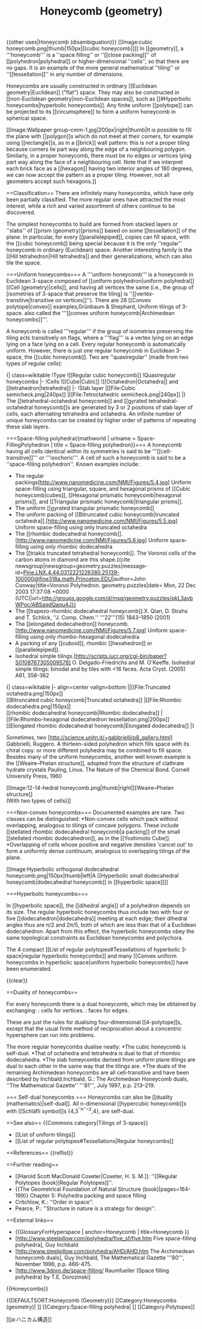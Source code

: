 ﻿---
lastrevid: 643071272
pageid: 6008654
canonicalurl: http://en.wikipedia.org/wiki/Honeycomb_(geometry)
title: Honeycomb (geometry)
editurl: http://en.wikipedia.org/w/index.php?title=Honeycomb_(geometry)&action=edit
length: 10212
contentmodel: wikitext
pagelanguage: en
touched: 2015-02-19T13:39:43Z
ns: 0
fullurl: http://en.wikipedia.org/wiki/Honeycomb_(geometry)
---

{{other uses|Honeycomb (disambiguation)}}
[[Image:cubic honeycomb.png|thumb|150px|[[cubic honeycomb]]]]
In [[geometry]], a '''honeycomb''' is a ''space filling'' or ''[[close packing]]'' of [[polyhedron|polyhedral]] or higher-dimensional ''cells'', so that there are no gaps. It is an example of the more general mathematical ''tiling'' or ''[[tessellation]]'' in any number of dimensions.

Honeycombs are usually constructed in ordinary [[Euclidean geometry|Euclidean]] ("flat") space. They may also be constructed in [[non-Euclidean geometry|non-Euclidean spaces]], such as [[#Hyperbolic honeycombs|hyperbolic honeycombs]].  Any finite uniform [[polytope]] can be projected to its [[circumsphere]] to form a uniform honeycomb in spherical space.

[[Image:Wallpaper group-cmm-1.jpg|200px|right|thumb|It is possible to fill the plane with [[polygon]]s which do not meet at their corners, for example using [[rectangle]]s, as in a [[brick]] wall pattern: this is not a proper tiling because corners lie part way along the edge of a neighbouring polygon. Similarly, in a proper honeycomb, there must be no edges or vertices lying part way along the face of a neighbouring cell. Note that if we interpret each brick face as a [[hexagon]] having two interior angles of 180 degrees, we can now accept the pattern as a proper tiling. However, not all geometers accept such hexagons.]]

==Classification==
There are infinitely many honeycombs, which have only been partially classified. The more regular ones have attracted the most interest, while a rich and varied assortment of others continue to be discovered.

The simplest honeycombs to build are formed from stacked layers or ''slabs'' of [[prism (geometry)|prisms]] based on some [[tessellation]] of the plane. In particular, for every [[parallelepiped]], copies can fill space, with the [[cubic honeycomb]] being special because it is the only ''regular'' honeycomb in ordinary (Euclidean) space.  Another interesting family is the [[Hill tetrahedron|Hill tetrahedra]] and their generalizations, which can also tile the space.

===Uniform honeycombs===
A '''uniform honeycomb''' is a honeycomb in Euclidean 3-space composed of [[uniform polyhedron|uniform polyhedral]] [[Cell (geometry)|cells]], and having all vertices the same (i.e., the group of [isometries of 3-space that preserve the tiling] is ''[[vertex-transitive|transitive on vertices]]''). There are 28 [[Convex polytope|convex]] examples,<ref>Gr&uuml;nbaum & Shephard, Uniform tilings of 3-space.</ref> also called the '''[[convex uniform honeycomb|Archimedean honeycombs]]'''.

A honeycomb is called '''regular''' if the group of isometries preserving the tiling acts transitively on flags, where a '''flag''' is a vertex lying on an edge lying on a face lying on a cell.  Every regular honeycomb is automatically uniform.  However, there is just one regular honeycomb in Euclidean 3-space, the [[cubic honeycomb]].   Two are ''quasiregular'' (made from two types of regular cells):

{| class=wikitable
!Type
![[Regular cubic honeycomb]]
!Quasiregular honeycombs
|-
!Cells
![[Cube|Cubic]]
![[Octahedron|Octahedra]] and [[tetrahedron|tetrahedra]]
|-
!Slab layer
|[[File:Cubic semicheck.png|240px]]
|[[File:Tetroctahedric semicheck.png|240px]]
|}
The [[tetrahedral-octahedral honeycomb]] and [[gyrated tetrahedral-octahedral honeycomb]]s are generated by 3 or 2 positions of slab layer of cells, each alternating tetrahedra and octahedra. An infinite number of unique honeycombs can be created by higher order of patterns of repeating these slab layers.

===Space-filling polyhedra<ref>{{mathworld | urlname = Space-FillingPolyhedron | title = Space-filling polyhedron}}</ref>===
A honeycomb having all cells identical within its symmetries is said to be '''[[cell-transitive]]''' or '''isochoric'''. A cell of such a honeycomb is said to be a ''space-filling polyhedron''. Known examples include:
* The regular packings<ref>[http://www.nanomedicine.com/NMI/Figures/5.4.jpg] Uniform space-filling using triangular, square, and hexagonal prisms</ref> of [[Cubic honeycomb|cubes]], [[Hexagonal prismatic honeycomb|hexagonal prisms]], and [[Triangular prismatic honeycomb|triangular prisms]].
* The uniform [[gyrated triangular prismatic honeycomb]]
* The uniform packing of [[Bitruncated cubic honeycomb|truncated octahedra]].<ref>[http://www.nanomedicine.com/NMI/Figures/5.5.jpg] Uniform space-filling using only truncated octahedra</ref>
* The [[rhombic dodecahedral honeycomb]].<ref>[http://www.nanomedicine.com/NMI/Figures/5.6.jpg] Uniform space-filling using only rhombic dodecahedra</ref>
* The [[triakis truncated tetrahedral honeycomb]]. The Voronoi cells of the carbon atoms in diamond are this shape.<ref>{{cite newsgroup|newsgroup=geometry.puzzles|message-id=Pine.LNX.4.44.0312221226380.25139-100000@fine318a.math.Princeton.EDU|author=John Conway|title=Voronoi Polyhedron. geometry.puzzles|date= Mon, 22 Dec 2003 17:37:08 +0000 (UTC)|url=http://groups.google.com/d/msg/geometry.puzzles/pkL3avbWPoc/ABSaqdQaqu4J}}</ref>
* The [[trapezo-rhombic dodecahedral honeycomb]].<ref>X. Qian, D. Strahs and T. Schlick, ''J. Comp. Chem.'' '''22'''(15) 1843–1850 (2001)</ref>
* The [[elongated dodecahedron]] honeycomb.<ref>[http://www.nanomedicine.com/NMI/Figures/5.7.jpg] Uniform space-filling using only rhombo-hexagonal dodecahedra</ref>
* A packing of any [[cuboid]],  rhombic [[hexahedron]] or [[parallelepiped]].
* Isohedral simple tilings.<ref>[http://scripts.iucr.org/cgi-bin/paper?S0108767305009578] O. Delgado-Friedrichs and M. O'Keeffe. Isohedral simple tilings: binodal and by tiles with &lt;16 faces. Acta Cryst. (2005) A61, 358-362</ref>

{| class=wikitable
|- align=center valign=bottom
||[[File:Truncated octahedra.png|150px]]<BR>[[Bitruncated cubic honeycomb|Truncated octahedra]]
|[[File:Rhombic dodecahedra.png|150px]]<BR>[[rhombic dodecahedral honeycomb|Rhombic dodecahedra]]
|[[File:Rhombo-hexagonal dodecahedron tessellation.png|200px]]<BR>[[Elongated rhombic dodecahedral honeycomb|Elongated dodecahedra]]
|}

Sometimes, two <ref>[http://science.unitn.it/~gabbrielli/p8_gallery.html] Gabbrielli, Ruggero. A thirteen-sided polyhedron which fills space with its chiral copy.</ref> or more different polyhedra may be combined to fill space. Besides many of the uniform honeycombs, another well known example is the [[Weaire–Phelan structure]], adopted from the structure of clathrate hydrate crystals <ref>Pauling, Linus. The Nature of the Chemical Bond. Cornell University Press, 1960</ref>

[[Image:12-14-hedral honeycomb.png|thumb|right|[[Weaire–Phelan structure]]<BR>(With two types of cells)]]

===Non-convex honeycombs===
Documented examples are rare. Two classes can be distinguished:
*Non-convex cells which pack without overlapping, analogous to tilings of concave polygons. These include [[stellated rhombic dodecahedral honeycomb|a packing]] of the small [[stellated rhombic dodecahedron]], as in the [[Yoshimoto Cube]].
*Overlapping of cells whose positive and negative densities 'cancel out' to form a uniformly dense continuum, analogous to overlapping tilings of the plane.

[[Image:Hyperbolic orthogonal dodecahedral honeycomb.png|150px|thumb|left|A [[Hyperbolic small dodecahedral honeycomb|dodecahedral honeycomb]] in [[hyperbolic space]]]]

===Hyperbolic honeycombs===

In [[hyperbolic space]], the [[dihedral angle]] of a polyhedron depends on its size.  The regular hyperbolic honeycombs thus include two with four or five [[dodecahedron|dodecahedra]] meeting at each edge; their dihedral angles thus are π/2 and 2π/5, both of which are less than that of a Euclidean dodecahedron.  Apart from this effect, the hyperbolic honeycombs obey the same topological constraints as Euclidean honeycombs and polychora.

The 4 compact [[List of regular polytopes#Tessellations of hyperbolic 3-space|regular hyperbolic honeycombs]] and many [[Convex uniform honeycombs in hyperbolic space|uniform hyperbolic honeycombs]] have been enumerated.

{{clear}}

==Duality of honeycombs==

For every honeycomb there is a dual honeycomb, which may be obtained by exchanging:
: cells for vertices.
: faces for edges.

These are just the rules for dualising four-dimensional [[4-polytope]]s, except that the usual finite method of reciprocation about a concentric hypersphere can run into problems.

The more regular honeycombs dualise neatly:
*The cubic honeycomb is self-dual.
*That of octahedra and tetrahedra is dual to that of rhombic dodecahedra.
*The slab honeycombs derived from uniform plane tilings are dual to each other in the same way that the tilings are.
*The duals of the remaining Archimedean honeycombs are all cell-transitive and have been described by Inchbald.<ref>Inchbald, G.: The Archimedean Honeycomb duals, ''The Mathematical Gazette'' '''81''', July 1997, p.p. 213–219.</ref>

=== Self-dual honeycombs ===
Honeycombs can also be [[duality (mathematics)|self-dual]]. All n-dimensional [[hypercubic honeycomb]]s with [[Schläfli symbol]]s {4,3<sup>''n''&minus;2</sup>,4},  are self-dual.

==See also==
{{Commons category|Tilings of 3-space}}
* [[List of uniform tilings]]
* [[List of regular polytopes#Tessellations|Regular honeycombs]]

==References==
{{reflist}}

==Further reading==
* [[Harold Scott MacDonald Coxeter|Coxeter, H. S. M.]]: ''[[Regular Polytopes (book)|Regular Polytopes]]''.
* {{The Geometrical Foundation of Natural Structure (book)|pages=164-199}} Chapter 5: Polyhedra packing and space filling
* Critchlow, K.: ''Order in space''.
* Pearce, P.: ''Structure in nature is a strategy for design''.

==External links==
* {{GlossaryForHyperspace | anchor=Honeycomb | title=Honeycomb }}
* [http://www.steelpillow.com/polyhedra/five_sf/five.htm Five space-filling polyhedra], Guy Inchbald
* [http://www.steelpillow.com/polyhedra/AHD/AHD.htm The Archimedean honeycomb duals], Guy Inchbald, The Mathematical Gazette '''80''', November 1996, p.p.&nbsp;466-475.
* [http://www.3doro.de/space-filling/ Raumfueller (Space filling polyhedra) by T.E. Dorozinski]

{{Honeycombs}}

{{DEFAULTSORT:Honeycomb (Geometry)}}
[[Category:Honeycombs (geometry)| ]]
[[Category:Space-filling polyhedra| ]]
[[Category:Polytopes]]

[[ja:ハニカム構造]]